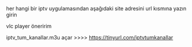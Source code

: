 her hangi bir iptv uygulamasından aşağıdaki site adresini url kısmına yazın girin

vlc player öneririm

iptv_tum_kanallar.m3u açar >>>> https://tinyurl.com/iptvtumkanallar

